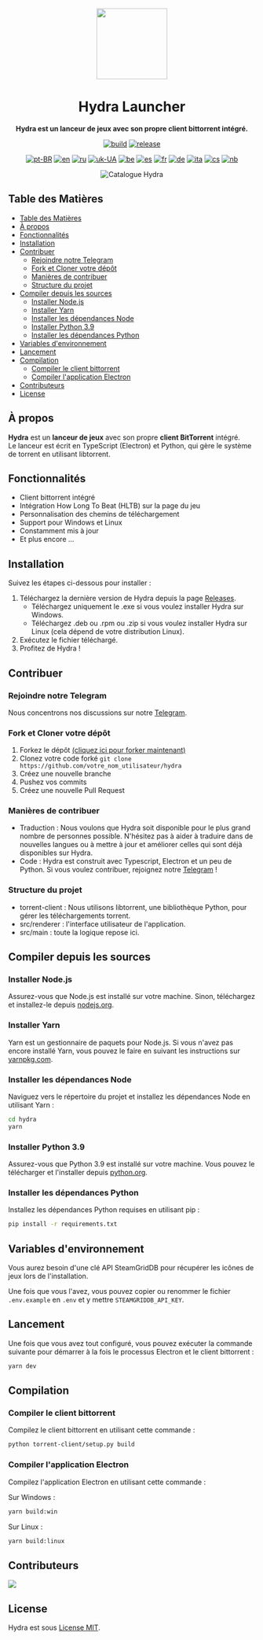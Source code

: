 <br>

<div align="center">

[<img src="./resources/icon.png" width="144"/>](https://hydralauncher.site)

  <h1 align="center">Hydra Launcher</h1>

  <p align="center">
    <strong>Hydra est un lanceur de jeux avec son propre client bittorrent intégré.</strong>
  </p>

[![build](https://img.shields.io/github/actions/workflow/status/hydralauncher/hydra/build.yml)](https://github.com/hydralauncher/hydra/actions)
[![release](https://img.shields.io/github/package-json/v/hydralauncher/hydra)](https://github.com/hydralauncher/hydra/releases)

[![pt-BR](https://img.shields.io/badge/lang-pt--BR-green.svg)](README.pt-BR.md)
[![en](https://img.shields.io/badge/lang-en-red.svg)](README.md)
[![ru](https://img.shields.io/badge/lang-ru-yellow.svg)](README.ru.md)
[![uk-UA](https://img.shields.io/badge/lang-uk--UA-blue)](README.uk-UA.md)
[![be](https://img.shields.io/badge/lang-be-orange)](README.be.md)
[![es](https://img.shields.io/badge/lang-es-red)](README.es.md)
[![fr](https://img.shields.io/badge/lang-fr-blue)](README.fr.md)
[![de](https://img.shields.io/badge/lang-de-black)](README.de.md)
[![ita](https://img.shields.io/badge/lang-it-red)](README.it.md)
[![cs](https://img.shields.io/badge/lang-cs-purple)](README.cs.md)
[![nb](https://img.shields.io/badge/lang-nb-blue)](README.nb.md)

![Catalogue Hydra](./docs/screenshot.png)

</div>

## Table des Matières

- [Table des Matières](#table-des-matières)
- [À propos](#à-propos)
- [Fonctionnalités](#fonctionnalités)
- [Installation](#installation)
- [Contribuer](#contribuer)
  - [Rejoindre notre Telegram](#rejoindre-notre-telegram)
  - [Fork et Cloner votre dépôt](#fork-et-cloner-votre-dépôt)
  - [Manières de contribuer](#manières-de-contribuer)
  - [Structure du projet](#structure-du-projet)
- [Compiler depuis les sources](#compiler-depuis-les-sources)
  - [Installer Node.js](#installer-nodejs)
  - [Installer Yarn](#installer-yarn)
  - [Installer les dépendances Node](#installer-les-dépendances-node)
  - [Installer Python 3.9](#installer-python-39)
  - [Installer les dépendances Python](#installer-les-dépendances-python)
- [Variables d'environnement](#variables-denvironnement)
- [Lancement](#lancement)
- [Compilation](#compilation)
  - [Compiler le client bittorrent](#compiler-le-client-bittorrent)
  - [Compiler l'application Electron](#compiler-lapplication-electron)
- [Contributeurs](#contributeurs)
- [License](#license)

## À propos

**Hydra** est un **lanceur de jeux** avec son propre **client BitTorrent** intégré.
<br>
Le lanceur est écrit en TypeScript (Electron) et Python, qui gère le système de torrent en utilisant libtorrent.

## Fonctionnalités

- Client bittorrent intégré
- Intégration How Long To Beat (HLTB) sur la page du jeu
- Personnalisation des chemins de téléchargement
- Support pour Windows et Linux
- Constamment mis à jour
- Et plus encore ...

## Installation

Suivez les étapes ci-dessous pour installer :

1. Téléchargez la dernière version de Hydra depuis la page [Releases](https://github.com/hydralauncher/hydra/releases/latest).
   - Téléchargez uniquement le .exe si vous voulez installer Hydra sur Windows.
   - Téléchargez .deb ou .rpm ou .zip si vous voulez installer Hydra sur Linux (cela dépend de votre distribution Linux).
2. Exécutez le fichier téléchargé.
3. Profitez de Hydra !

## Contribuer

### Rejoindre notre Telegram

Nous concentrons nos discussions sur notre [Telegram](https://t.me/hydralauncher).

### Fork et Cloner votre dépôt

1. Forkez le dépôt [(cliquez ici pour forker maintenant)](https://github.com/hydralauncher/hydra/fork)
2. Clonez votre code forké `git clone https://github.com/votre_nom_utilisateur/hydra`
3. Créez une nouvelle branche
4. Pushez vos commits
5. Créez une nouvelle Pull Request

### Manières de contribuer

- Traduction : Nous voulons que Hydra soit disponible pour le plus grand nombre de personnes possible. N'hésitez pas à aider à traduire dans de nouvelles langues ou à mettre à jour et améliorer celles qui sont déjà disponibles sur Hydra.
- Code : Hydra est construit avec Typescript, Electron et un peu de Python. Si vous voulez contribuer, rejoignez notre [Telegram](https://t.me/hydralauncher) !

### Structure du projet

- torrent-client : Nous utilisons libtorrent, une bibliothèque Python, pour gérer les téléchargements torrent.
- src/renderer : l'interface utilisateur de l'application.
- src/main : toute la logique repose ici.

## Compiler depuis les sources

### Installer Node.js

Assurez-vous que Node.js est installé sur votre machine. Sinon, téléchargez et installez-le depuis [nodejs.org](https://nodejs.org/).

### Installer Yarn

Yarn est un gestionnaire de paquets pour Node.js. Si vous n'avez pas encore installé Yarn, vous pouvez le faire en suivant les instructions sur [yarnpkg.com](https://classic.yarnpkg.com/lang/en/docs/install/).

### Installer les dépendances Node

Naviguez vers le répertoire du projet et installez les dépendances Node en utilisant Yarn :

```bash
cd hydra
yarn
```

### Installer Python 3.9

Assurez-vous que Python 3.9 est installé sur votre machine. Vous pouvez le télécharger et l'installer depuis [python.org](https://www.python.org/downloads/release/python-3913/).

### Installer les dépendances Python

Installez les dépendances Python requises en utilisant pip :

```bash
pip install -r requirements.txt
```

## Variables d'environnement

Vous aurez besoin d'une clé API SteamGridDB pour récupérer les icônes de jeux lors de l'installation.

Une fois que vous l'avez, vous pouvez copier ou renommer le fichier `.env.example` en `.env` et y mettre `STEAMGRIDDB_API_KEY`.

## Lancement

Une fois que vous avez tout configuré, vous pouvez exécuter la commande suivante pour démarrer à la fois le processus Electron et le client bittorrent :

```bash
yarn dev
```

## Compilation

### Compiler le client bittorrent

Compilez le client bittorrent en utilisant cette commande :

```bash
python torrent-client/setup.py build
```

### Compiler l'application Electron

Compilez l'application Electron en utilisant cette commande :

Sur Windows :

```bash
yarn build:win
```

Sur Linux :

```bash
yarn build:linux
```

## Contributeurs

<a href="https://github.com/hydralauncher/hydra/graphs/contributors">
  <img src="https://contrib.rocks/image?repo=hydralauncher/hydra" />
</a>

## License

Hydra est sous [License MIT](LICENSE).
